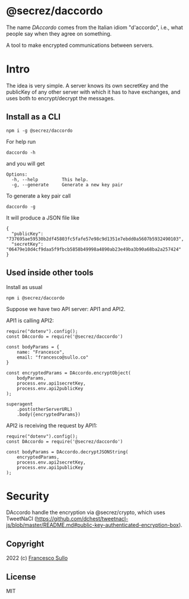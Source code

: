 # @secrez/daccordo

The name _DAccordo_ comes from the Italian idiom "d'accordo", i.e., what people say when they agree on something.

A tool to make encrypted communications between servers.

# Intro

The idea is very simple. A server knows its own secretKey and the publicKey of any other server with which it has to have exchanges, and uses both to encrypt/decrypt the messages.

## Install as a CLI

```
npm i -g @secrez/daccordo
```

For help run
```
daccordo -h
```
and you will get
``` 
Options:
  -h, --help         This help.
  -g, --generate     Generate a new key pair
```

To generate a key pair call
``` 
daccordo -g
```

It will produce a JSON file like
``` 
{
  "publicKey": "737695ae59530b2df45803fc5fafe57e98c9d1351e7ebdd0a5607b5932490103",
  "secretKey": "06479e10d4cf9daa5f9fbcb5858b49998a4890ab23e49ba3b90a68ba2a257424"
}
```

## Used inside other tools

Install as usual
```  
npm i @secrez/daccordo
```

Suppose we have two API server: API1 and API2.

API1 is calling API2:

```
require("dotenv").config();
const DAccordo = require('@secrez/daccordo')

const bodyParams = {
    name: "Francesco",
    email: "francesco@sullo.co" 
}

const encryptedParams = DAccordo.encryptObject(
    bodyParams, 
    process.env.api1secretKey, 
    process.env.api2publicKey
);

superagent
    .post(otherServerURL)
    .body({encryptedParams})
```

API2 is receiving the request by API1:

```
require("dotenv").config();
const DAccordo = require('@secrez/daccordo')

const bodyParams = DAccordo.decryptJSONString(
    encryptedParams, 
    process.env.api2secretKey, 
    process.env.api1publicKey
);
```

# Security

DAccordo handle the encryption via @secrez/crypto, which uses TweetNaCl (https://github.com/dchest/tweetnacl-js/blob/master/README.md#public-key-authenticated-encryption-box).

## Copyright

2022 (c) [Francesco Sullo](https://francesco.sullo.co)

## License

MIT

